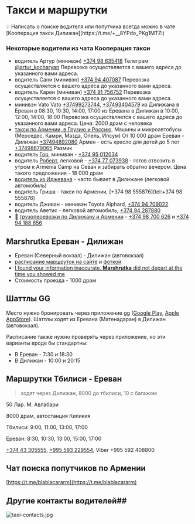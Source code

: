 # Такси и маршрутки

<aside>
💡 Написать о поиске водителя или попутчика всегда можно в чате [Кооперация такси Дилижан](https://t.me/+__8YPdo_PKg1MTZi)

</aside>

### Некоторые водители из чата Кооперация такси

- водитель Артур (минивэн) [+374 98 635418](tel:+37498635418)
Телеграм: [@artur_kocharyan](https://t.me/artur_kocharyan)
Перевозка осуществляется с вашего адреса до указанного вами адреса.
- водитель Сани (минивэн) [+374 94 407087](tel:+37494407087)
Перевозка осуществляется с вашего адреса до указанного вами адреса.
- водитель Карен (минивэн) [+374 91 756752](tel:+37491756752)
Перевозка осуществляется с вашего адреса до указанного вами адреса.
- минивэн Vato Vato [+37499273744](tel:+37491756752), [+37493404579](tel:+37491756752)
из Дилижана в Ереван в 08:30, 10:30, 14:00, 17:00
из Еревана в Дилижан в 10:00, 12:00, 14:00, 18:00
Перевозка осуществляется с вашего адреса до указанного вами адреса.
Цена: 2000 драм с человека
- [такси по Армении, в Грузию и Россию](https://t.me/c/1799931899/877). Машины и микроавтобусы (Мерседес, Камри, Мазда, Опель, Ипсум)
От 10 000 драм Ереван - Дилижан
[+37494892080](tel:+37494892080) Армен - есть кресло для детей до 5 лет
[+37498679065](tel:+37498679065) Размик
- водитель [Гор](https://t.me/c/1799931899/3832), минивэн - [+374 95 012034](tel:+37495012034)
- водитель [Роберт](https://t.me/c/1799931899/4375), легковой - [+374 77 073938](tel:+37477073938) - готов отвозить в утром к Armenia Camp на Севан и забирать обратно вечером. Цена такого предложения - 18 000 драм
- [водитель из Иджевана](https://t.me/Bego_Arzumanyan) - часто бывает в Дилижане (легковой автомобиль)
- водитель Гриша - такси по Армении, [+374 98 555876](tel:+374 98 555876)
- водитель Дживан - минивэн Toyota Alphard, [+374 94 709022](tel:+37494709022)
- водитель Аветис - легковой автомобиль, [+374 94 287880](tel:+37494287880)
- 🚚 [грузоперевозки по Дилижану и Армении](https://t.me/c/1799931899/4612) - [+374 98 700 626](tel:+37498700626) и [+374 94 188 656](tel:+37494188656)

## Marshrutka Ереван - Дилижан

- Ереван (Северный вокзал) - Дилижан (автовокзал)
- [расписание маршруток на сайте](https://t-armenia.com/en/app/timetable/all/all/733-Dilijan/1-Yerevan/departure-now) и [фоткой](https://t.me/c/1799931899/577)
- [I found your information inaccurate. **Marshrutka** did not depart at the time you showed me](https://t-armenia.com/en/faq)
- Стоимость проезда - 1000 драм

## Шаттлы GG

Место нужно бронировать через приложение gg ([Google Play](https://play.google.com/store/apps/details?id=am.ggtaxi.main&hl=ru&gl=US), [Apple AppStore](https://apps.apple.com/us/app/gg-transportation-service/id852874923)). Шаттлы ходят из Еревана (Матенадаран) в Дилижан (автовокзал).

Расписание также нужно проверять через приложение, но эти варианты вроде бы стандартны:

- В Ереван - 7:30 и 18:30
- В Дилижан - 10:00 и 20:15

## Маршрутки Тбилиси - Ереван

> ходят через Дилижан, 8000 до тбилиси, 10 с багажом
> 

50 Лар. М. Авлабари

8000 драм, автостанция Киликия

Тбилиси: 9:00, 11:00, 13:00, 17:00

Ереван: 8:30, 10:30, 13:00, 15:00, 17:00

[+374 43 305555](tel:+37443305555), [+995 593 229554](tel:+995593229554), Viber +995 592 408800

## Чат поиска попутчиков по Армении

[https://t.me/blablacararm](https://t.me/blablacararm)

## Другие контакты водителей## 
![taxi-contacts.jpg]({{site.baseurl}}/wiki/taxi-contacts.jpg)
